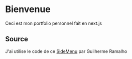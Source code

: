 # Bienvenue

Ceci est mon portfolio personnel fait en next.js

## Source

J'ai utilise le code de ce [SideMenu](https://github.com/guilherme-ramalho/anchor-menu) par Guilherme Ramalho